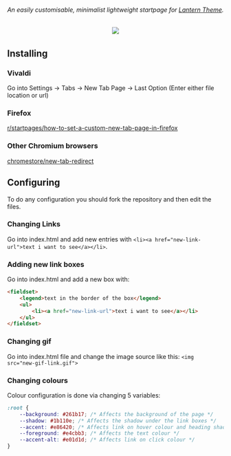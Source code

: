 <div align="center">
 <h6>An easily customisable, minimalist lightweight startpage for <a href="https://github.com/Gitleptune/lantern-theme">Lantern Theme</a>.<h6>
 <img src="https://user-images.githubusercontent.com/76597257/128608432-b86e8f3d-8ff8-47e6-933e-825784e86db0.png">
</div>

## Installing

### Vivaldi

Go into Settings -> Tabs -> New Tab Page -> Last Option (Enter either file location or url)

### Firefox

[r/startpages/how-to-set-a-custom-new-tab-page-in-firefox](https://www.reddit.com/r/startpages/comments/g3qndt/psa_how_to_set_a_custom_new_tab_page_in_firefox/)

### Other Chromium browsers

[chromestore/new-tab-redirect](https://chrome.google.com/webstore/detail/new-tab-redirect/icpgjfneehieebagbmdbhnlpiopdcmna)

## Configuring

To do any configuration you should fork the repository and then edit the files.

### Changing Links

Go into index.html and add new entries with `<li><a href="new-link-url">text i want to see</a></li>`.

### Adding new link boxes

Go into index.html and add a new box with:

```html
<fieldset>
	<legend>text in the border of the box</legend>
	<ul>
		<li><a href="new-link-url">text i want to see</a></li>
	</ul>
</fieldset>
```

### Changing gif

Go into index.html file and change the image source like this: `<img src="new-gif-link.gif">`

### Changing colours

Colour configuration is done via changing 5 variables:

```css
:root {
	--background: #261b17; /* Affects the background of the page */
	--shadow: #1b110e; /* Affects the shadow under the link boxes */
	--accent: #e86420; /* Affects link on hover colour and heading shadow colour */
	--foreground: #e4cbb3; /* Affects the text colour */
	--accent-alt: #e01d1d; /* Affects link on click colour */
}
```

